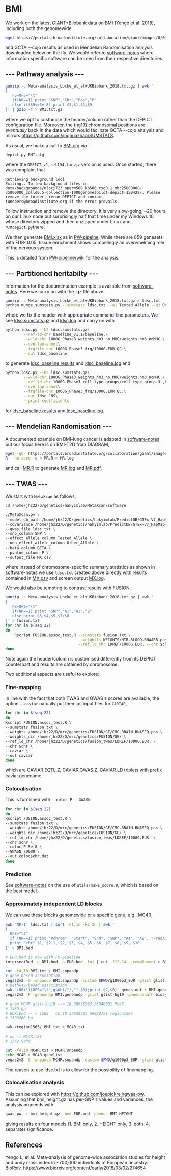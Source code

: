 # BMI

We work on the latest GIANT+Biiobank data on BMI (Yengo et al. 2018), including both the genomewide
```bash
wget https://portals.broadinstitute.org/collaboration/giant/images/0/0f/Meta-analysis_Locke_et_al+UKBiobank_2018.txt.gz
```
and GCTA --cojo results as used in Mendelian Randomisation analysis downloaded below on the fly. We would refer to [software-notes](https://github.com/jinghuazhao/software-notes) where information specific software can be seen from their respective directories.

## --- Pathway analysis ---

```bash
gunzip -c Meta-analysis_Locke_et_al+UKBiobank_2018.txt.gz | awk '
{
   FS=OFS="\t"
   if(NR==1) print "SNP","Chr","Pos","P"
   else if($9<=5e-8) print $3,$1,$2,$9
}' | gzip -f > BMI.txt.gz

```
where we opt to customise the header/column rather than the DEPICT configuration file. Moreover, the (hg19) chromosomal positions are *eventually* back in the data which would facilitate GCTA --cojo analysis and mirrors https://github.com/jinghuazhao/SUMSTATS.

As usual, we make a call to [BMI.cfg](BMI.cfg) via
```bash
depict.py BMI.cfg
```
where the `DEPICT_v1_rel194.tar.gz` version is used. Once started, there was complaint that
```
Retrieving background loci
Exiting.. To few background files in data/backgrounds/nloci723_nperm500_kb500_rsq0.1_mhc25000000-35000000_colld0.5-collection-1000genomespilot-depict-150429/. Please remove the folder, rerun DEPICT and contact tunepers@broadinstitute.org if the error prevails.
```
Follow instruction and remove the directory. It is very slow-going, ~20 hours on our Linux node but surprisingly half that time under my Windows 10 whose directory zipped and then unzipped under Linux and run`depict.py`there.

We then generate [BMI.xlsx](BMI.xlsx) as in [PW-pipelne](https://github.com/jinghuazhao/PW-pipeline/wiki). While there are 859 genesets with FDR<0.05, tissue enrichment shows compelingly an overwhelming role of the nervous system.

This is detailed from [PW-pipeline/wiki](https://github.com/jinghuazhao/PW-pipeline/wiki) for the analysis.

## --- Partitioned heritabilty ---

Information for the documentation example is available from [software-notes](https://github.com/jinghuazhao/software-notes/). Here we carry on with the .gz file above.
```bash
gunzip -c Meta-analysis_Locke_et_al+UKBiobank_2018.txt.gz > ldsc.txt
python munge_sumstats.py --sumstats ldsc.txt --a1 Tested_Allele --a2 Other_allele --merge-alleles w_hm3.snplist --out ldsc --a1-inc
```
where we fix the header with appropriate command-line parameters. We see [ldsc.sumstats.gz](ldsc.sumstats.gz) and [ldsc.log](ldsc.log) and carry on with
```bash
python ldsc.py --h2 ldsc.sumstats.gz\
        --ref-ld-chr baseline_v1.1/baseline.\
        --w-ld-chr 1000G_Phase3_weights_hm3_no_MHC/weights.hm3_noMHC.\
        --overlap-annot\
        --frqfile-chr 1000G_Phase3_frq/1000G.EUR.QC.\
        --out ldsc_baseline
```
to generate [ldsc_baseline.results](ldsc_baseline.results) and [ldsc_baseline.log](ldsc_baseline.log) and
```bash
python ldsc.py --h2 ldsc.sumstats.gz\
        --w-ld-chr 1000G_Phase3_weights_hm3_no_MHC/weights.hm3_noMHC.\
        --ref-ld-chr 1000G_Phase3_cell_type_groups/cell_type_group.3.,baseline_v1.1/baseline.\
        --overlap-annot\
        --frqfile-chr 1000G_Phase3_frq/1000G.EUR.QC.\
        --out ldsc_CNS\
        --print-coefficients
```
for [ldsc_baseline.results](ldsc_CNS.results) and [ldsc_baseline.log](ldsc_CNS.log).


## --- Mendelian Randomisation ---

A documented example on BMI-lung cancer is adapted in [software-notes](https://github.com/jinghuazhao/software-notes) but our focus here is on BMI-T2D from DIAGRAM,
```bash
wget -qO- https://portals.broadinstitute.org/collaboration/giant/images/e/e2/Meta-analysis_Locke_et_al+UKBiobank_2018_top_941_from_COJO_analysis_UPDATED.txt.gz > BMI-COJO.gz
R --no-save -q < MR.R > MR.log
```
and call [MR.R](MR.R) to generate [MR.log](MR.log) and [MR.pdf](MR.pdf).

## --- TWAS ---

We start with `MetaXcan` as follows,
```bash
cd /home/jhz22/D/genetics/hakyimlab/MetaXcan/software

./MetaXcan.py \
--model_db_path /home/jhz22/D/genetics/hakyimlab/PredictDB/GTEx-V7_HapMap-2017-11-29/gtex_v7_Brain_Amygdala_imputed_europeans_tw_0.5_signif.db \
--covariance /home/jhz22/D/genetics/hakyimlab/PredictDB/GTEx-V7_HapMap-2017-11-29/gtex_v7_Brain_Amygdala_imputed_eur_covariances.txt.gz \
--gwas_file ldsc.txt \
--snp_column SNP \
--effect_allele_column Tested_Allele \
--non_effect_allele_column Other_Allele \
--beta_column BETA \
--pvalue_column P \
--output_file MX.csv
```
where instead of chromosome-specific summary statistics as shown in [software-notes](https://github.com/jinghuazhao/software-notes) we use `ldsc.txt` created above directly with results contained in [MX.csv](MX.csv) and screen output [MX.log](MX.log).

We would also be tempting to contrast results with FUSION,
```bash
gunzip -c Meta-analysis_Locke_et_al+UKBiobank_2018.txt.gz | awk '
{
   FS=OFS="\t"
   if(NR==1) print "SNP","A1","A2","Z"
   else print $3,$4,$5,$7/$8
}' > fusion.txt
for chr in $(seq 22)
do
    Rscript FUSION.assoc_test.R --sumstats fusion.txt \
                                --weight1s WEIGHTS/NTR.BLOOD.RNAARR.pos --weights_dir WEIGHTS/ \
                                --ref_ld_chr LDREF/1000G.EUR. --chr $chr --out fusion.$chr.dat
done
```
Note again the header/column is customised differently from its DEPICT counterpart and results are obtained by chromosome.

Two additional aspects are useful to explore:

### Fine-mapping

In line with the fact that both TWAS and GWAS z scores are available, the option `--caviar` natually put them as input files for `CARIAR`,
```bash
for chr in $(seq 22)
do
Rscript FUSION.assoc_test.R \
--sumstats fusion.txt \
--weights /home/jhz22/D/mrc/genetics/FUSION/GE/CMC.BRAIN.RNASEQ.pos \
--weights_dir /home/jhz22/D/mrc/genetics/FUSION/GE/ \
--ref_ld_chr /home/jhz22/D/genetics/fusion_twas/LDREF/1000G.EUR. \
--chr $chr \
--caviar \
--out caviar
done
```
which are CAVIAR.EQTL.Z, CAVIAR.GWAS.Z, CAVIAR.LD triplets with prefix caviar.genename.

### Colocalisation

This is furnished with `--coloc_P --GWASN`,
```bash
for chr in $(seq 22)
do
Rscript FUSION.assoc_test.R \
--sumstats fusion.txt \
--weights /home/jhz22/D/mrc/genetics/FUSION/GE/CMC.BRAIN.RNASEQ.pos \
--weights_dir /home/jhz22/D/mrc/genetics/FUSION/GE/ \
--ref_ld_chr /home/jhz22/D/genetics/fusion_twas/LDREF/1000G.EUR. \
--chr $chr \
--coloc_P 5e-8 \
--GWASN 70000 \
--out coloc$chr.dat
done
```

### Prediction

See [software-notes](https://github.com/jinghuazhao/software-notes) on the use of `utils/make_score.R`, which is based on the best model.

### Approximately independent LD blocks

We can use these blocks genomewide or a specific gene, e.g., MC4R,
```bash
awk 'NR>1' ldsc.txt | sort -k1,1n -k2,2n | awk '
{
  OFS="\t"
  if (NR==1) print "#chrom", "Start", "End", "SNP", "A1", "A2", "FreqA1", "BETA", "SE", "P", "N"
  print "chr" $1, $2-1, $2, $3, $4, $5, $6, $7, $8, $9, $10
}' > BMI.bed

# EUR.bed is now with FM-pipeline
intersectBed -a BMI.bed -b EUR.bed -loj | cut -f12-14 --complement > BMI.txt

cut -f4,10 BMI.txt > BMI.snpandp
# gene-based association
vegas2v2 -G -snpandp BMI.snpandp -custom $PWD/g1000p3_EUR -glist glist-hg19 -out genes
# pathway-based association
awk '(NR>1){OFS="\t";gsub(/"/,"",$0);print $2,$8}' genes.out > BMI.geneandp
vegas2v2 -P -geneandp BMI.geneandp -glist glist-hg19 -geneandpath biosystems20160324.vegas2pathSYM -out pathways

# grep MC4R glist-hg19 --> 18 58038563 58040001 MC4R
# 1439 bp
# EUR.bed -- > 1563   chr18 57630483 59020751 region1563
# 1390268 bp

awk /region1563/ BMI.txt > MC4R.txt

# wc -l MC4R.txt
# 1342 SNPs

cut -f4,10 MC4R.txt > MC4R.snpandp
echo MC4R > MC4R.genelist
vegas2v2 -G -snpandp MC4R.snpandp -custom $PWD/g1000p3_EUR -glist glist-hg19 -genelist MC4R.genelist -out MC4R
```
The reason to use ldsc.txt is to allow for the possibility of finemapping.

### Colocalisation analysis

This can be explored with https://github.com/joepickrell/gwas-pw. Assuming that bmi_height.gz has per-SNP z values and variances, the analysis proceeds with
```bash
gwas-pw -i bmi_height.gz -bed EUR.bed -phenos BMI HEIGHT
````
giving results on four models (1. BMI only, 2. HEIGHT only, 3. both, 4. separate) significance.

## References

Yengo L, et al. Meta-analysis of genome-wide association studies for height and body mass index in ~700,000 individuals of European ancestry. BioRxiv,
https://www.biorxiv.org/content/early/2018/03/02/274654
